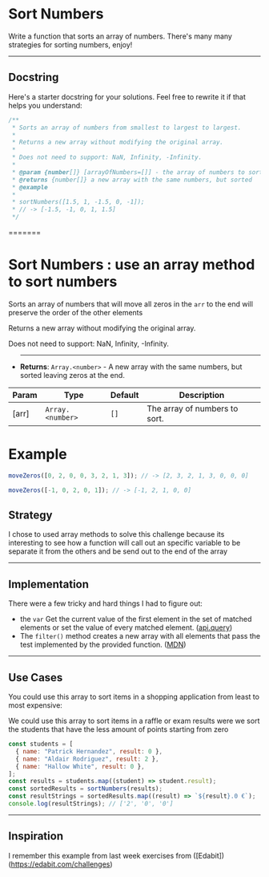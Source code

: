 
# Sort Numbers

Write a function that sorts an array of numbers. There's many many strategies for sorting numbers, enjoy!

---

## Docstring

Here's a starter docstring for your solutions. Feel free to rewrite it if that helps you understand:

```js
/**
 * Sorts an array of numbers from smallest to largest to largest.
 *
 * Returns a new array without modifying the original array.
 *
 * Does not need to support: NaN, Infinity, -Infinity.
 *
 * @param {number[]} [arrayOfNumbers=[]] - the array of numbers to sort
 * @returns {number[]} a new array with the same numbers, but sorted
 * @example
 *
 * sortNumbers([1.5, 1, -1.5, 0, -1]);
 * // -> [-1.5, -1, 0, 1, 1.5]
 */
```
=======
# Sort Numbers : use an array method to sort numbers

<!-- BEGIN OF THE DOCS -->

Sorts an array of numbers that will move all zeros in the `arr` to the end will preserve the order of the other elements

Returns a new array without modifying the original array.

Does not need to support: NaN, Infinity, -Infinity.

- ***

  **Returns**: <code>Array.&lt;number&gt;</code> - A new array with the same numbers, but sorted leaving zeros at the end.

| Param | Type                              | Default         | Description                   |
| ----- | --------------------------------- | --------------- | ----------------------------- |
| [arr] | <code>Array.&lt;number&gt;</code> | <code>[]</code> | The array of numbers to sort. |

# Example

```js
moveZeros([0, 2, 0, 0, 3, 2, 1, 3]); // -> [2, 3, 2, 1, 3, 0, 0, 0]

moveZeros([-1, 0, 2, 0, 1]); // -> [-1, 2, 1, 0, 0]
```

## Strategy

I chose to used array methods to solve this challenge because its interesting to see how a function will call out an specific variable to be separate it from the others and be send out to the end of the array

---

## Implementation

There were a few tricky and hard things I had to figure out:

- the `var` Get the current value of the first element in the set of matched elements or set the value of every matched element.
  ([api.query](https://api.jquery.com/val/))
- The `filter()` method creates a new array with all elements that pass the test implemented by the provided function.
  ([MDN](https://developer.mozilla.org/en-US/docs/Web/JavaScript/Reference/Global_Objects/Array/filter))

---

## Use Cases

You could use this array to sort items in a shopping application from least to most expensive:

We could use this array to sort items in a raffle or exam results were we sort the students that have the less amount of points starting from zero

```js
const students = [
  { name: "Patrick Hernandez", result: 0 },
  { name: "Aldair Rodriguez", result: 2 },
  { name: "Hallow White", result: 0 },
];
const results = students.map((student) => student.result);
const sortedResults = sortNumbers(results);
const resultStrings = sortedResults.map((result) => `${result}.0 €`);
console.log(resultStrings); // ['2', '0', '0']
```

---

## Inspiration

I remember this example from last week exercises from ([Edabit])(https://edabit.com/challenges)

<!-- END DOCS -->

